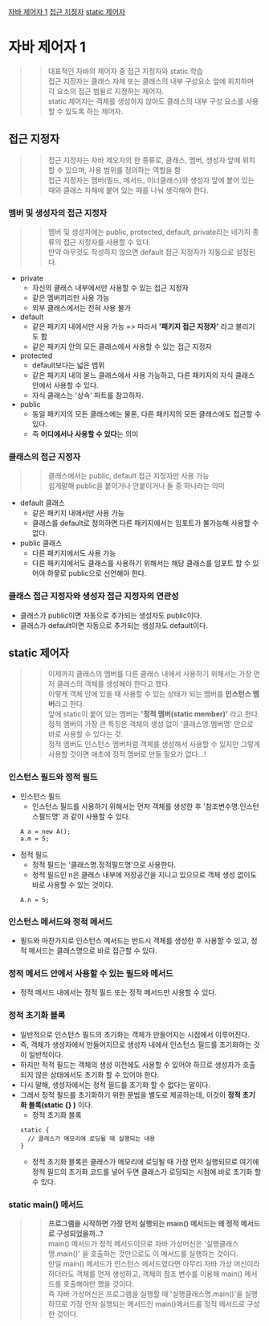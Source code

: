[자바 제어자 1](#자바-제어자-1)
[접근 지정자](##접근-지정자)
[static 제어자](##-static-제어자)

# 자바 제어자 1
>> 대표적인 자바의 제어자 중 접근 지정자와 static 학습 <br>
>> 접근 지정자는 클래스 자체 또는 클래스의 내부 구성요소 앞에 위치하며 각 요소의 접근 범윌르 지정하는 제어자.<br>
>> static 제어자는 객체를 생성하지 않아도 클래스의 내부 구성 요소를 사용할 수 있도록 하는 제어자.

## 접근 지정자
>> 접근 지정자는 자바 제오자의 한 종류로, 클래스, 멤버, 생성자 앞에 위치할 수 있으며, 사용 범위를 정의하는 역할을 함<br>
>> 접근 지정자는 멤버(필드, 메서드, 이너클래스)와 생성자 앞에 붙어 있는 때와 클래스 자체에 붙어 있는 때를 나눠 생각해야 한다.

### 멤버 및 생성자의 접근 지정자
>> 멤버 및 생성자에는 public, protected, default, private라는 네가지 종류의 접근 지정자를 사용할 수 있다.<br>
>> 만약 아무것도 작성하지 않으면 default 접근 지정자가 자동으로 설정된다.
- private
  - 자신의 클래스 내부에서만 사용할 수 있는 접근 지정자
  - 같은 멤버끼리만 사용 가능
  - 외부 클래스에서는 전혀 사용 불가   
- default
  - 같은 패키지 내에서만 사용 가능 => 따라서 **'패키지 접근 지정자'** 라고 불리기도 함
  - 같은 패키지 안의 모든 클래스에서 사용할 수 있는 접근 지정자
- protected
  - default보다는 넓은 범위
  - 같은 패키지 내의 몯느 클래스에서 사용 가능하고, 다른 패키지의 자식 클래스 안에서 사용할 수 있다.
  - 자식 클래스는 '상속' 파트를 참고하자. 
- public
  - 동일 패키지의 모든 클래스에는 물론, 다른 패키지의 모든 클래스에도 접근할 수 있다.
  - 즉 **어디에서나 사용할 수 있다**는 의미

### 클래스의 접근 지정자
>> 클래스에서는 public, default 접근 지정자만 사용 가능<br>
>> 쉽게말해 public을 붙이거나 안붙이거나 둘 중 하나라는 의미
- default 클래스
  - 같은 패키지 내애서만 사용 가능
  - 클래스를 default로 정의하면 다른 패키지에서는 임포트가 불가능해 사용할 수 없다.
- public 클래스
  - 다른 패키지에서도 사용 가능
  - 다른 패키지에서도 클래스를 사용하기 위해서는 해당 클래스를 임포트 할 수 있어야 하믛로 public으로 선언해야 한다. 

### 클래스 접근 지정자와 생성자 접근 지정자의 연관성
- 클래스가 public이면 자동으로 추가되는 생성자도 public이다.
- 클래스가 default이면 자동으로 추가되는 생성자도 default이다.

## static 제어자
>> 이제까지 클래스의 멤버를 다른 클래스 내에서 사용하기 위해서는 가장 먼저 클래스의 객체를 생성해야 한다고 했다.<br>
>> 이렇게 객체 안에 있을 때 사용할 수 있는 상태가 되는 멤버를 **인스턴스 멤버**라고 한다.<br>
>> 앞에 static이 붙어 있는 멤버는 **'정적 멤버(static member)'** 라고 한다.<br>
>> 정적 멤버의 가장 큰 특징은 객체의 생성 없이 '클래스명.멤버명' 만으로 바로 사용할 수 있다는 것.<br>
>> 정적 멤버도 인스턴스 멤버처럼 객체를 생성해서 사용할 수 있지만 그렇게 사용할 것이면 애초에 정적 멤버로 만들 필요가 없다...!
### 인스턴스 필드와 정적 필드
- 인스턴스 필드
  - 인스턴스 필드를 사용하기 위해서는 먼저 객체를 생성한 후 '참조변수명.인스턴스필드명' 과 같이 사용할 수 있다.
  ```
  A a = new A();
  a.m = 5;
  ```
- 정적 필드
  - 정적 필드는 '클래스명.정적필드명'으로 사용한다.
  - 정적 필드인 n은 클래스 내부에 저장공간을 지니고 있으므로 객체 생성 없이도 바로 사용할 수 있는 것이다.
  ```
  A.n = 5;
  ```
### 인스턴스 메서드와 정적 메서드
- 필드와 마찬가지로 인스턴스 메서드는 반드시 객체를 생성한 후 사용할 수 있고, 정적 메서드는 클래스명으로 바로 접근할 수 있다.

### 정적 메서드 안에서 사용할 수 있는 필드와 메서드
- 정적 메서드 내에서는 정적 필드 또는 정적 메서드만 사용할 수 있다.

### 정적 초기화 블록
- 일반적으로 인스턴스 필드의 초기화는 객체가 만들어지는 시점에서 이루어진다.
- 즉, 객체가 생성자에서 만들어지므로 생성자 내에서 인스턴스 필드를 초기화하는 것이 일반적이다.
- 하지만 적적 필드는 객체의 생성 이전에도 사용할 수 있어야 하므로 생성자가 호출되지 않은 상태에서도 초기화 할 수 있어야 한다.
- 다시 말해, 생성자에서는 정적 필드를 초기화 할 수 없다는 말이다.
- 그래서 정적 필드를 초기화하기 위한 문법을 별도로 제공하는데, 이것이 **정적 초기화 블록(static {} )** 이다.
  - 정적 초기화 블록
  ```
  static {
    // 클래스가 메모리에 로딩될 때 실행되는 내용
  }
  ```
  - 정적 초기화 블록은 클래스가 메모리에 로딩될 때 가장 먼저 실행되므로 여기에 정적 필드의 초기화 코드를 넣어 두면 클래스가 로딩되는 시점에 바로 초기화 할 수 있다.

### static main() 메서드
>> **프로그램을 시작하면 가장 먼저 실행되는 main() 메서드는 왜 정적 메서드로 구성되었을까..?**<br>
>> main() 메서드가 정적 메서드이므로 자바 가상머신은 '실행클래스명.main()' 을 호출하는 것만으로도 이 메서드를 실행하는 것이다.<br>
>> 만일 main() 메서드가 인스턴스 메서드였다면 아무리 자바 가상 머신이라 하더라도 객체를 먼저 생성하고, 객체의 참조 변수를 이용해 main() 메서드를 호출해야만 했을 것이다.<br>
>> 즉 자바 가상머신은 프로그램을 실행할 때 '실행클래스명.main()'을 실행하므로 가장 먼저 실행되는 메서드인 main()메서드를 정적 메서드로 구성한 것이다.

